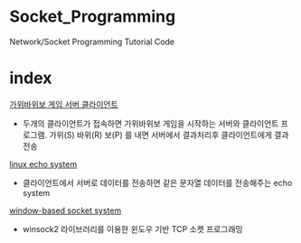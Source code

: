 # Socket_Programming
Network/Socket Programming Tutorial Code


# index

[가위바위보 게임 서버 클라이언트](https://github.com/MinkiJo/Socket_Programming/tree/main/RSPgame)

- 두개의 클라이언트가 접속하면 가위바위보 게임을 시작하는 서버와 클라이언트 프로그램. 가위(S) 바위(R) 보(P) 를 내면 서버에서 결과처리후 클라이언트에게 결과 전송

[linux echo system](https://github.com/MinkiJo/Socket_Programming/tree/main/echo-system)

- 클라이언트에서 서버로 데이터를 전송하면 같은 문자열 데이터를 전송해주는 echo system

[window-based socket system](https://github.com/MinkiJo/Socket_Programming/tree/main/window-based-system)
- winsock2 라이브러리를 이용한 윈도우 기반 TCP 소켓 프로그래밍
